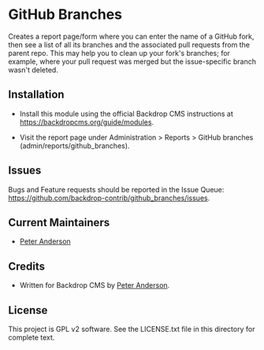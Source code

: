 GitHub Branches
===============

Creates a report page/form where you can enter the name of a GitHub fork, then
see a list of all its branches and the associated pull requests from the parent
repo. This may help you to clean up your fork's branches; for example, where
your pull request was merged but the issue-specific branch wasn't deleted.

Installation
------------

- Install this module using the official Backdrop CMS instructions at
  https://backdropcms.org/guide/modules.

- Visit the report page under Administration > Reports > GitHub branches
  (admin/reports/github_branches).

Issues
------

Bugs and Feature requests should be reported in the Issue Queue:
https://github.com/backdrop-contrib/github_branches/issues.

Current Maintainers
-------------------

- [Peter Anderson](https://github.com/BWPanda)

Credits
-------

- Written for Backdrop CMS by [Peter Anderson](https://github.com/BWPanda).

License
-------

This project is GPL v2 software.
See the LICENSE.txt file in this directory for complete text.
